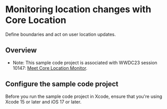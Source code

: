 # Monitoring location changes with Core Location

Define boundaries and act on user location updates.

## Overview

- Note: This sample code project is associated with WWDC23 session 10147: [Meet Core Location Monitor](https://developer.apple.com/wwdc23/10147/).

## Configure the sample code project

Before you run the sample code project in Xcode, ensure that you're using Xcode 15 or later and iOS 17 or later.
